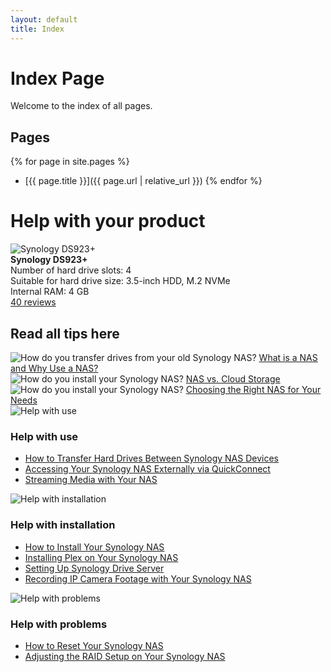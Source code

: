 ```yaml
---
layout: default
title: Index
---
```


# Index Page

Welcome to the index of all pages.

## Pages
{% for page in site.pages %}
- [{{ page.title }}]({{ page.url | relative_url }})
{% endfor %}

<div id="nasbox">
    <h1>Help with your product</h1>
    <div class="product-info">
        <img src="nas-image.jpg" alt="Synology DS923+">
        <div class="details">
            <strong>Synology DS923+</strong><br>
            <span>Number of hard drive slots: 4</span><br>
            <span>Suitable for hard drive size: 3.5-inch HDD, M.2 NVMe</span><br>
            <span>Internal RAM: 4 GB</span><br>
            <a href="#">40 reviews</a>
        </div>
    </div>
    <div class="tips">
        <h2>Read all tips here</h2>
        <div class="tip-card">
            <div>
                <img src="tip1.jpg" alt="How do you transfer drives from your old Synology NAS?">
                <a href="/nas/What-is-NAS.html">What is a NAS and Why Use a NAS?</a>
            </div>
            <div>
                <img src="tip2.jpg" alt="How do you install your Synology NAS?">
                <a href="/nas/NAS-CloudStorage.html">NAS vs. Cloud Storage</a>
            </div>
            <div>
                <img src="tip2.jpg" alt="How do you install your Synology NAS?">
                <a href="/nas/ChoosingtheRightNASforYourNeeds.html">Choosing the Right NAS for Your Needs</a>
            </div>
        </div>
    </div>
    <div class="subjects">
        <div class="subject-card">
            <img src="help-use.jpg" alt="Help with use">
            <h3>Help with use</h3>
            <ul>
                <li><a href="/nas/HowtoTransferHardDrivesBetweenSynologyNASDevices.html">How to Transfer Hard Drives Between Synology NAS Devices</a></li>
                <li><a href="/nas/AccessingYourSynologyNASExternallyviaQuickConnect.html">Accessing Your Synology NAS Externally via QuickConnect</a></li>
                <li><a href="/nas/StreamingMediawithYourNAS.html">Streaming Media with Your NAS</a></li>
            </ul>
        </div>
        <div class="subject-card">
            <img src="help-install.jpg" alt="Help with installation">
            <h3>Help with installation</h3>
            <ul>
                <li><a href="/nas/HowtoInstallYourSynologyNAS.html">How to Install Your Synology NAS</a></li>
                <li><a href="/nas/InstallingPlexonYourSynologyNAS.html">Installing Plex on Your Synology NAS</a></li>
                <li><a href="/nas/SettingUpSynologyDriveServer.html">Setting Up Synology Drive Server</a></li>
                <li><a href="/nas/RecordingIPCameraFootagewithYourSynologyNAS.html">Recording IP Camera Footage with Your Synology NAS</a></li>
            </ul>
        </div>
        <div class="subject-card">
            <img src="help-problems.jpg" alt="Help with problems">
            <h3>Help with problems</h3>
            <ul>
                <li><a href="/nas/How-to-reset-your-Synology-NAS.html">How to Reset Your Synology NAS</a></li>
                <li><a href="/nas/AdjustingtheRAIDSetuponYourSynologyNAS.html">Adjusting the RAID Setup on Your Synology NAS</a></li>
            </ul>
        </div>
    </div>
</div>